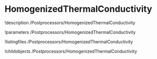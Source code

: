 <!-- MOOSE Documentation Stub: Remove this when content is added. -->

# HomogenizedThermalConductivity
!description /Postprocessors/HomogenizedThermalConductivity

!parameters /Postprocessors/HomogenizedThermalConductivity

!listingfiles /Postprocessors/HomogenizedThermalConductivity

!childobjects /Postprocessors/HomogenizedThermalConductivity
